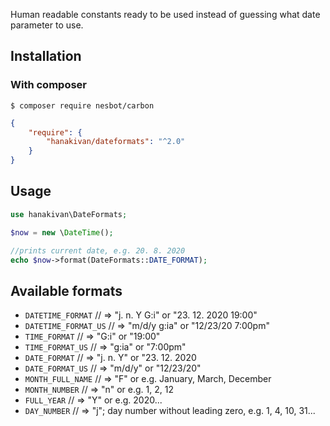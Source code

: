 Human readable constants ready to be used instead of guessing what date parameter to use.

## Installation

### With composer
```
$ composer require nesbot/carbon
```

```json
{
    "require": {
        "hanakivan/dateformats": "^2.0"
    }
}
```

## Usage
```php
use hanakivan\DateFormats;

$now = new \DateTime();

//prints current date, e.g. 20. 8. 2020
echo $now->format(DateFormats::DATE_FORMAT);

```

## Available formats 
- `DATETIME_FORMAT` // => "j. n. Y G:i" or "23. 12. 2020 19:00"
- `DATETIME_FORMAT_US` // => "m/d/y g:ia" or "12/23/20 7:00pm"
- `TIME_FORMAT` // => "G:i" or "19:00"
- `TIME_FORMAT_US` // => "g:ia" or "7:00pm"
- `DATE_FORMAT` // => "j. n. Y" or  "23. 12. 2020
- `DATE_FORMAT_US` // => "m/d/y" or "12/23/20"
- `MONTH_FULL_NAME` // => "F" or e.g. January, March, December
- `MONTH_NUMBER` // => "n" or e.g. 1, 2, 12
- `FULL_YEAR` // => "Y" or e.g. 2020...
- `DAY_NUMBER` // => "j";  day number without leading zero, e.g. 1, 4, 10, 31...